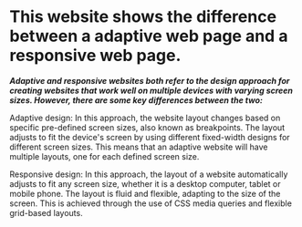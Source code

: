# This website shows the difference between a adaptive web page and a responsive web page.




  ***Adaptive and responsive websites both refer to the design approach for creating websites that work well on multiple devices with varying screen sizes. However, there   are some key differences between the two:***

  Adaptive design: In this approach, the website layout changes based on specific pre-defined screen sizes, also known as breakpoints. The layout adjusts to fit the    device's screen by using different fixed-width designs for different screen sizes. This means that an adaptive website will have multiple layouts, one for each defined screen size.

  Responsive design: In this approach, the layout of a website automatically adjusts to fit any screen size, whether it is a desktop computer, tablet or mobile phone. The layout is fluid and flexible, adapting to the size of the screen. This is achieved through the use of CSS media queries and flexible grid-based layouts.
  
  

